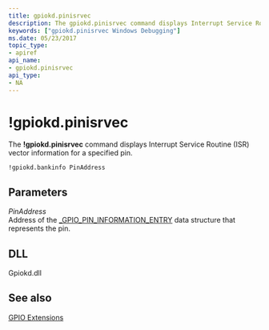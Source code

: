 ```yaml
---
title: gpiokd.pinisrvec
description: The gpiokd.pinisrvec command displays Interrupt Service Routine (ISR) vector information for a specified pin.
keywords: ["gpiokd.pinisrvec Windows Debugging"]
ms.date: 05/23/2017
topic_type:
- apiref
api_name:
- gpiokd.pinisrvec
api_type:
- NA
---
```


# !gpiokd.pinisrvec


The **!gpiokd.pinisrvec** command displays Interrupt Service Routine (ISR) vector information for a specified pin.

```dbgcmd
!gpiokd.bankinfo PinAddress
```

## <span id="ddk__devobj_dbg"></span><span id="DDK__DEVOBJ_DBG"></span>Parameters


<span id="_______PinAddress______"></span><span id="_______pinaddress______"></span><span id="_______PINADDRESS______"></span> *PinAddress*   
Address of the [\_GPIO\_PIN\_INFORMATION\_ENTRY](gpio-extensions.md#data-structures-used-by-the-gpio-commands) data structure that represents the pin.

## <span id="DLL"></span><span id="dll"></span>DLL


Gpiokd.dll

## <span id="see_also"></span>See also


[GPIO Extensions](gpio-extensions.md)

 

 






